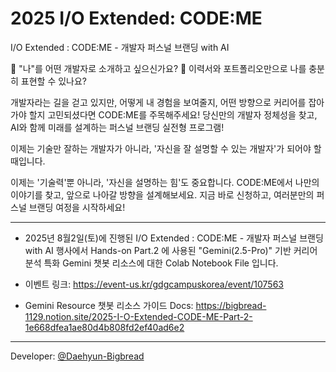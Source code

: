 # 2025 I/O Extended: CODE:ME
I/O Extended : CODE:ME - 개발자 퍼스널 브랜딩 with AI

📌 "나"를 어떤 개발자로 소개하고 싶으신가요?
📌 이력서와 포트폴리오만으로 나를 충분히 표현할 수 있나요?

개발자라는 길을 걷고 있지만, 어떻게 내 경험을 보여줄지, 어떤 방향으로 커리어를 잡아가야 할지 고민되셨다면 CODE:ME를 주목해주세요!
당신만의 개발자 정체성을 찾고, AI와 함께 미래를 설계하는 퍼스널 브랜딩 실전형 프로그램!

이제는 기술만 잘하는 개발자가 아니라,
'자신을 잘 설명할 수 있는 개발자'가 되어야 할 때입니다.

이제는 '기술력'뿐 아니라, '자신을 설명하는 힘'도 중요합니다.
CODE:ME에서 나만의 이야기를 찾고, 앞으로 나아갈 방향을 설계해보세요.
지금 바로 신청하고, 여러분만의 퍼스널 브랜딩 여정을 시작하세요!

---

- 2025년 8월2일(토)에 진행된 I/O Extended : CODE:ME - 개발자 퍼스널 브랜딩 with AI 행사에서 Hands-on Part.2 에 사용된 "Gemini(2.5-Pro)" 기반 커리어 분석 특화 Gemini 챗봇 리소스에 대한 Colab Notebook File 입니다. 

- 이벤트 링크: https://event-us.kr/gdgcampuskorea/event/107563
- Gemini Resource 챗봇 리소스 가이드 Docs: https://bigbread-1129.notion.site/2025-I-O-Extended-CODE-ME-Part-2-1e668dfea1ae80d4b808fd2ef40ad6e2

---

Developer: [@Daehyun-Bigbread](https://github.com/Daehyun-Bigbread)
